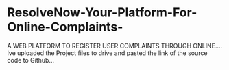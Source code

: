 # ResolveNow-Your-Platform-For-Online-Complaints-
A WEB PLATFORM TO REGISTER USER COMPLAINTS THROUGH ONLINE....
Ive uploaded the Project files to drive and pasted the link of the source code to Github...
